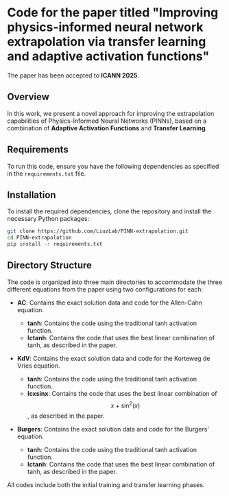 # Code for the paper titled "Improving physics-informed neural network extrapolation via transfer learning and adaptive activation functions"

The paper has been accepted to **ICANN 2025**.

## Overview

In this work, we present a novel approach for improving the extrapolation capabilities of Physics-Informed Neural Networks (PINNs), based on a combination of **Adaptive Activation Functions** and **Transfer Learning**.

## Requirements

To run this code, ensure you have the following dependencies as specified in the `requirements.txt` file.

## Installation

To install the required dependencies, clone the repository and install the necessary Python packages:

```bash
git clone https://github.com/LiuzLab/PINN-extrapolation.git
cd PINN-extrapolation
pip install -r requirements.txt
```

## Directory Structure

The code is organized into three main directories to accommodate the three different equations from the paper using two configurations for each:

- **AC**: Contains the exact solution data and code for the Allen-Cahn equation.
    - **tanh**: Contains the code using the traditional tanh activation function.
    - **lctanh**: Contains the code that uses the best linear combination of tanh, as described in the paper.
  
- **KdV**: Contains the exact solution data and code for the Korteweg de Vries equation.
    - **tanh**: Contains the code using the traditional tanh activation function.
    - **lcxsinx**: Contains the code that uses the best linear combination of $$x + \sin^2(x)$$ , as described in the paper.
  
- **Burgers**: Contains the exact solution data and code for the Burgers' equation.
    - **tanh**: Contains the code using the traditional tanh activation function.
    - **lctanh**: Contains the code that uses the best linear combination of tanh, as described in the paper.
 
All codes include both the initial training and transfer learning phases.

